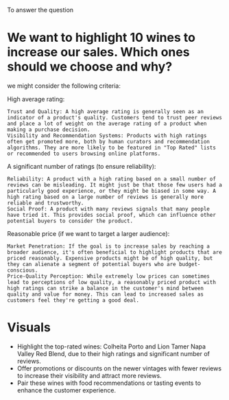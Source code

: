 To answer the question
# We want to highlight 10 wines to increase our sales. Which ones should we choose and why?
 we might consider the following criteria:

High average rating:

    Trust and Quality: A high average rating is generally seen as an indicator of a product's quality. Customers tend to trust peer reviews and place a lot of weight on the average rating of a product when making a purchase decision.
    Visibility and Recommendation Systems: Products with high ratings often get promoted more, both by human curators and recommendation algorithms. They are more likely to be featured in "Top Rated" lists or recommended to users browsing online platforms.
A significant number of ratings (to ensure reliability):

    Reliability: A product with a high rating based on a small number of reviews can be misleading. It might just be that those few users had a particularly good experience, or they might be biased in some way. A high rating based on a large number of reviews is generally more reliable and trustworthy.
    Social Proof: A product with many reviews signals that many people have tried it. This provides social proof, which can influence other potential buyers to consider the product.
Reasonable price (if we want to target a larger audience):

    Market Penetration: If the goal is to increase sales by reaching a broader audience, it's often beneficial to highlight products that are priced reasonably. Expensive products might be of high quality, but they can alienate a segment of potential buyers who are budget-conscious.
    Price-Quality Perception: While extremely low prices can sometimes lead to perceptions of low quality, a reasonably priced product with high ratings can strike a balance in the customer's mind between quality and value for money. This can lead to increased sales as customers feel they're getting a good deal.

# Visuals
- Highlight the top-rated wines: Colheita Porto and Lion Tamer Napa Valley Red Blend, due to their high ratings and significant number of reviews.
- Offer promotions or discounts on the newer vintages with fewer reviews to increase their visibility and attract more reviews.
- Pair these wines with food recommendations or tasting events to enhance the customer experience.
